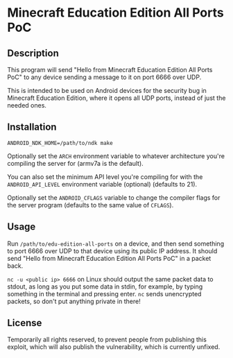 # Minecraft Education Edition All Ports PoC
## Description
This program will send "Hello from Minecraft Education Edition All Ports PoC" to any device sending a message to it on port 6666 over UDP.

This is intended to be used on Android devices for the security bug in Minecraft Education Edition, where it opens all UDP ports, instead of just the needed ones.

## Installation
```
ANDROID_NDK_HOME=/path/to/ndk make
```

Optionally set the `ARCH` environment variable to whatever architecture you're compiling the server for (armv7a is the default).

You can also set the minimum API level you're compiling for with the `ANDROID_API_LEVEL` environment variable (optional) (defaults to 21).

Optionally set the `ANDROID_CFLAGS` variable to change the compiler flags for the server program (defaults to the same value of `CFLAGS`).

## Usage
Run `/path/to/edu-edition-all-ports` on a device, and then send something to port 6666 over UDP to that device using its public IP address.
It should send "Hello from Minecraft Education Edition All Ports PoC" in a packet back.

`nc -u <public ip> 6666` on Linux should output the same packet data to stdout, as long as you put some data in stdin, for example, by typing something in the terminal and pressing enter. `nc` sends unencrypted packets, so don't put anything private in there!

## License
Temporarily all rights reserved, to prevent people from publishing this exploit, which will also publish the vulnerability, which is currently unfixed.
